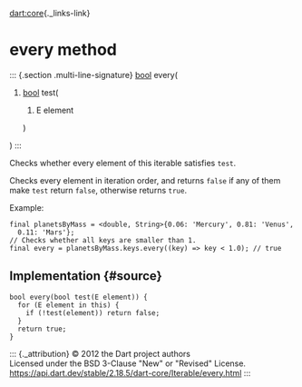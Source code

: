 [dart:core](../../dart-core/dart-core-library){._links-link}

every method
============

::: {.section .multi-line-signature}
[bool](../bool-class) every(

1.  [bool](../bool-class) test(
    1.  E element

    )

)
:::

Checks whether every element of this iterable satisfies `test`.

Checks every element in iteration order, and returns `false` if any of
them make `test` return `false`, otherwise returns `true`.

Example:

``` {.language-dart data-language="dart"}
final planetsByMass = <double, String>{0.06: 'Mercury', 0.81: 'Venus',
  0.11: 'Mars'};
// Checks whether all keys are smaller than 1.
final every = planetsByMass.keys.every((key) => key < 1.0); // true
```

Implementation {#source}
--------------

``` {.language-dart data-language="dart"}
bool every(bool test(E element)) {
  for (E element in this) {
    if (!test(element)) return false;
  }
  return true;
}
```

::: {._attribution}
© 2012 the Dart project authors\
Licensed under the BSD 3-Clause \"New\" or \"Revised\" License.\
<https://api.dart.dev/stable/2.18.5/dart-core/Iterable/every.html>
:::
